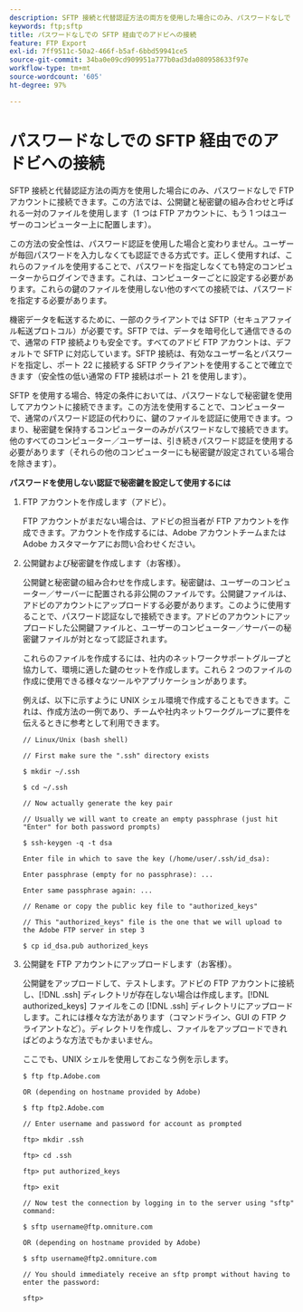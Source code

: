 ```yaml
---
description: SFTP 接続と代替認証方法の両方を使用した場合にのみ、パスワードなしで FTP アカウントに接続できます。この方法では、公開鍵と秘密鍵の組み合わせと呼ばれる一対のファイルを使用します（1 つは FTP アカウントに、もう 1 つはユーザーのコンピューター上に配置します）。
keywords: ftp;sftp
title: パスワードなしでの SFTP 経由でのアドビへの接続
feature: FTP Export
exl-id: 7ff9511c-50a2-466f-b5af-6bbd59941ce5
source-git-commit: 34ba0e09cd909951a777b0ad3da080958633f97e
workflow-type: tm+mt
source-wordcount: '605'
ht-degree: 97%

---
```


# パスワードなしでの SFTP 経由でのアドビへの接続

SFTP 接続と代替認証方法の両方を使用した場合にのみ、パスワードなしで FTP アカウントに接続できます。この方法では、公開鍵と秘密鍵の組み合わせと呼ばれる一対のファイルを使用します（1 つは FTP アカウントに、もう 1 つはユーザーのコンピューター上に配置します）。

この方法の安全性は、パスワード認証を使用した場合と変わりません。ユーザーが毎回パスワードを入力しなくても認証できる方式です。正しく使用すれば、これらのファイルを使用することで、パスワードを指定しなくても特定のコンピューターからログインできます。これは、コンピューターごとに設定する必要があります。これらの鍵のファイルを使用しない他のすべての接続では、パスワードを指定する必要があります。

機密データを転送するために、一部のクライアントでは SFTP（セキュアファイル転送プロトコル）が必要です。SFTP では、データを暗号化して通信できるので、通常の FTP 接続よりも安全です。すべてのアドビ FTP アカウントは、デフォルトで SFTP に対応しています。SFTP 接続は、有効なユーザー名とパスワードを指定し、ポート 22 に接続する SFTP クライアントを使用することで確立できます（安全性の低い通常の FTP 接続はポート 21 を使用します）。

SFTP を使用する場合、特定の条件においては、パスワードなしで秘密鍵を使用してアカウントに接続できます。この方法を使用することで、コンピューターで、通常のパスワード認証の代わりに、鍵のファイルを認証に使用できます。つまり、秘密鍵を保持するコンピューターのみがパスワードなしで接続できます。他のすべてのコンピューター／ユーザーは、引き続きパスワード認証を使用する必要があります（それらの他のコンピューターにも秘密鍵が設定されている場合を除きます）。

**パスワードを使用しない認証で秘密鍵を設定して使用するには**

1. FTP アカウントを作成します（アドビ）。

   FTP アカウントがまだない場合は、アドビの担当者が FTP アカウントを作成できます。アカウントを作成するには、Adobe アカウントチームまたはAdobe カスタマーケアにお問い合わせください。
1. 公開鍵および秘密鍵を作成します（お客様）。

   公開鍵と秘密鍵の組み合わせを作成します。秘密鍵は、ユーザーのコンピューター／サーバーに配置される非公開のファイルです。公開鍵ファイルは、アドビのアカウントにアップロードする必要があります。このように使用することで、パスワード認証なしで接続できます。アドビのアカウントにアップロードした公開鍵ファイルと、ユーザーのコンピューター／サーバーの秘密鍵ファイルが対となって認証されます。

   これらのファイルを作成するには、社内のネットワークサポートグループと協力して、環境に適した鍵のセットを作成します。これら 2 つのファイルの作成に使用できる様々なツールやアプリケーションがあります。

   例えば、以下に示すように UNIX シェル環境で作成することもできます。これは、作成方法の一例であり、チームや社内ネットワークグループに要件を伝えるときに参考として利用できます。

   ```
   // Linux/Unix (bash shell)
   
   // First make sure the ".ssh" directory exists
   
   $ mkdir ~/.ssh
   
   $ cd ~/.ssh
   
   // Now actually generate the key pair
   
   // Usually we will want to create an empty passphrase (just hit "Enter" for both password prompts)
   
   $ ssh-keygen -q -t dsa
   
   Enter file in which to save the key (/home/user/.ssh/id_dsa):
   
   Enter passphrase (empty for no passphrase): ...
   
   Enter same passphrase again: ...
   
   // Rename or copy the public key file to "authorized_keys"
   
   // This "authorized_keys" file is the one that we will upload to the Adobe FTP server in step 3
   
   $ cp id_dsa.pub authorized_keys 
   ```

1. 公開鍵を FTP アカウントにアップロードします（お客様）。

   公開鍵をアップロードして、テストします。アドビの FTP アカウントに接続し、[!DNL .ssh] ディレクトリが存在しない場合は作成します。[!DNL authorized_keys] ファイルをこの [!DNL .ssh] ディレクトリにアップロードします。これには様々な方法があります（コマンドライン、GUI の FTP クライアントなど）。ディレクトリを作成し、ファイルをアップロードできればどのような方法でもかまいません。

   ここでも、UNIX シェルを使用しておこなう例を示します。

   ```
   $ ftp ftp.Adobe.com
   
   OR (depending on hostname provided by Adobe)
   
   $ ftp ftp2.Adobe.com
   
   // Enter username and password for account as prompted
   
   ftp> mkdir .ssh
   
   ftp> cd .ssh
   
   ftp> put authorized_keys
   
   ftp> exit
   
   // Now test the connection by logging in to the server using "sftp" command:
   
   $ sftp username@ftp.omniture.com
   
   OR (depending on hostname provided by Adobe)
   
   $ sftp username@ftp2.omniture.com
   
   // You should immediately receive an sftp prompt without having to enter the password:
   
   sftp>
   ```
